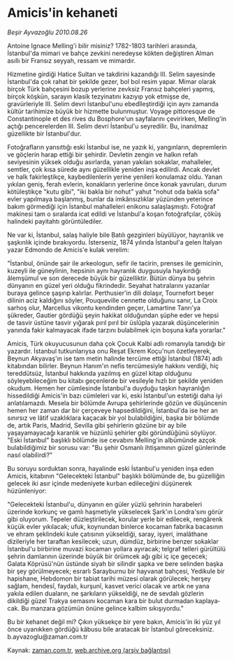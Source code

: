 # Amicis'in kehaneti

*Beşir Ayvazoğlu 2010.08.26*

<td class="columnist-detail">
<p>Antoine Ignace Melling'i bilir misiniz? 1782-1803 tarihleri arasında, İstanbul'da mimari ve bahçe zevkini neredeyse kökten değiştiren Alman asıllı bir Fransız seyyah, ressam ve mimardır.</p>
<p>
<div id="haberMetinDiv">
<p>Hizmetine girdiği Hatice Sultan ve takdirini kazandığı III. Selim sayesinde İstanbul'da çok rahat bir şekilde gezer, bol bol resim yapar. Mimar olarak birçok Türk bahçesini bozup yerlerine zevksiz Fransız bahçeleri yapmış, birçok köşkün, sarayın klasik tezyinatını kazıyıp yok etmişse de, gravürleriyle III. Selim devri İstanbul'unu ebedîleştirdiği için aynı zamanda kültür tarihimize büyük bir hizmette bulunmuştur. Voyage pittoresque de Constantinople et des rives du Bosphore'un sayfalarını çevirirken, Melling'in açtığı pencerelerden III. Selim devri İstanbul'u seyredilir. Bu, inanılmaz güzellikte bir İstanbul'dur.
<p>Fotoğrafların yansıttığı eski İstanbul ise, ne yazık ki, yangınların, depremlerin ve göçlerin harap ettiği bir şehirdir. Devletin zengin ve halkın refah seviyesinin yüksek olduğu asırlarda, yanan yakılan sokaklar, mahalleler, semtler, çok kısa sürede aynı güzellikle yeniden inşa edilirdi. Ancak devlet ve halk fakirleştikçe, kaybedilenlerin yerine yenileri konulamaz oldu. Yanan yıkılan geniş, ferah evlerin, konakların yerlerine önce konak yavruları, durum kötüleştikçe "kutu gibi", "iki bakla bir nohut" yahut "nohut oda bakla sofa" evler yapılmaya başlanmış, bunlar da imkânsızlıklar yüzünden yeterince bakım görmediği için İstanbul mahalleleri enikonu salaşlaşmıştı. Fotoğraf makinesi tam o sıralarda icat edildi ve İstanbul'a koşan fotoğrafçılar, çöküş halindeki payitahtı görüntülediler.
<p>Ne var ki, İstanbul, salaş haliyle bile Batılı gezginleri büyülüyor, hayranlık ve şaşkınlık içinde bırakıyordu. İsterseniz, 1874 yılında İstanbul'a gelen İtalyan yazar Edmondo de Amicis'e kulak verelim:
<p>"İstanbul, önünde şair ile arkeologun, sefir ile tacirin, prenses ile gemicinin, kuzeyli ile güneylinin, hepsinin aynı hayranlık duygusuyla haykırdığı âlemşümul ve son derecede büyük bir güzelliktir. Bütün dünya bu şehrin dünyanın en güzel yeri olduğu fikrindedir. Seyahat hatıralarını yazanlar buraya gelince şaşırıp kalırlar. Perthusier'in dili dolaşır, Tournefort beşer dilinin aciz kaldığını söyler, Pouqueville cennette olduğunu sanır, La Croix sarhoş olur, Marcellus vikontu kendinden geçer, Lamartine Tanrı'ya şükreder, Gautier gördüğü şeyin hakikat olduğundan şüphe eder ve hepsi de tasvir üstüne tasvir yığarak pırıl pırıl bir üslûpla yazarak düşüncelerinin yanında fakir kalmayacak ifade tarzını bulabilmek için boşuna kafa yorarlar."
<p>Amicis, Türk okuyucusunun daha çok Çocuk Kalbi adlı romanıyla tanıdığı bir yazardır. İstanbul tutkunlarıysa onu Reşat Ekrem Koçu'nun özetleyerek, Beynun Akyavaş'ın ise tam metin halinde tercüme ettiği İstanbul (1874) adlı kitabından bilirler. Beynun Hanım'ın nefis tercümesiyle hakkını verdiği, hiç tereddütsüz, İstanbul hakkında yazılmış en güzel kitap olduğunu söyleyebileceğim bu kitabı geçenlerde bir vesileyle hızlı bir şekilde yeniden okudum. Hemen her cümlesinde İstanbul'a duyduğu taşkın hayranlığın hissedildiği Amicis'in bazı cümleleri var ki, eski İstanbul'un estetiği daha iyi anlatılamazdı. Mesela bir bölümde Avrupa şehirlerinde gözün ve düşüncenin hemen her zaman dar bir çerçeveye hapsedildiğini, İstanbul'da ise her an sınırsız ve lâtif uzaklıklara kaçacak bir yol bulabildiğini, başka bir bölümde de, artık Paris, Madrid, Sevilla gibi şehirlerin gözüne bir ay bile yaşayamayacağı karanlık ve hüzünlü şehirler gibi göründüğünü söylüyor. "Eski İstanbul" başlıklı bölümde ise cevabını Melling'in albümünde azçok bulabildiğimiz bir sorusu var: "Bu şehir Osmanlı ihtişamının güzel günlerinde nasıl olabilirdi?"
<p> Bu soruyu sorduktan sonra, hayalinde eski İstanbul'u yeniden inşa eden Amicis, kitabının "Gelecekteki İstanbul" başlıklı bölümünde de, bu güzelliğin gelecek iki asır içinde medeniyete kurban edileceğini düşünerek hüzünleniyor:
<p>"Gelecekteki İstanbul'u, dünyanın en güler yüzlü şehrinin harabeleri üzerinde korkunç ve gamlı haşmetiyle yükselecek Şark'ın Londra'sını görür gibi oluyorum. Tepeler düzleştirilecek, korular yerle bir edilecek, rengârenk küçük evler yıkılacak; ufuk, koynundan binlerce kocaman fabrika bacasının ve ehram şeklindeki kule çatısının yükseldiği, saray, işyeri, imalâthane dizileriyle her taraf­tan kesilecek; uzun, dümdüz, birbirine benzer sokaklar İstanbul'u birbirine muvazi kocaman yollara ayıracak; telgraf telleri gürül­tülü şehrin damlarının üzerinde büyük bir örümcek ağı gibi iç içe geçecek; Galata Köprüsü'nün üstünde siyah bir silindir şapka ve be­re selinden başka bir şey görülmeyecek; esrarlı Sarayburnu bir hayvanat bahçesi, Yedikule bir hapishane, Hebdomon bir tabiat tarihi müzesi olarak görülecek; herşey sağlam, hendesî, faydalı, kurşunî, kasvet verici olacak ve artık ne yana yakıla edilen duaların, ne şarkıların yükseldiği, ne de sevdalı gözlerin dikildiği güzel Trakya semasını kocaman kara bir bulut durmadan kaplaya­cak. Bu manzara gözümün önüne gelince kalbim sıkışıyordu."
<p>Bu bir kehanet değil mi? Çıkın yüksekçe bir yere bakın, Amicis'in iki yüz yıl önce uyanıkken gördüğü kâbusu bile aratacak bir İstanbul göreceksiniz. b.ayvazoglu@zaman.com.tr</p></p></p></p></p></p></p></p></div>
</p>
<a href="http://web.archive.org/web/20101225013940/mailto:b.ayvazoglu@zaman.com.tr">
</a></td>

Kaynak: [zaman.com.tr](http://zaman.com.tr/yazar.do?yazino=1020159), [web.archive.org (arşiv bağlantısı)](http://web.archive.org/web/20101225013940/http://zaman.com.tr/yazar.do?yazino=1020159)
